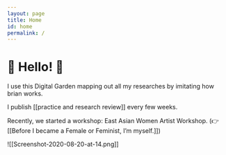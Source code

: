 ```yaml
---
layout: page
title: Home
id: home
permalink: /
---
```


# 🌱 Hello! 🌱


I use this Digital Garden mapping out all my researches by imitating how brian works. 

I publish [[practice and research review]] every few weeks. 

Recently, we started a workshop: East Asian Women Artist Workshop. (👉   [[Before I became a Female or Feminist, I’m myself.]])

![[Screenshot-2020-08-20-at-14.png]]
